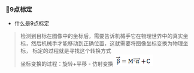 ### 🐍9点标定
* 什么是9点标定
> 检测到目标在图像中的坐标后，需要告诉机械手它在物理世界中的真实坐标，然后机械手才能移动到正确位置，这就需要将图像坐标变换为物理坐标，
标定的过程就是寻找这个转换方式  
> 坐标变换的过程：旋转+平移 - 仿射变换
![Alt Text](/CV/equation1.png)
